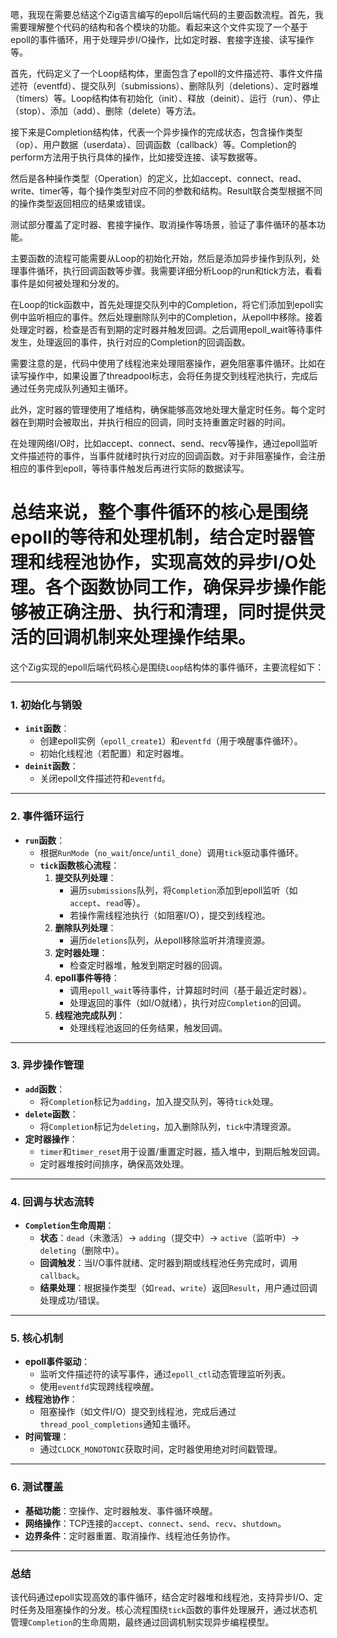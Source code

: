 嗯，我现在需要总结这个Zig语言编写的epoll后端代码的主要函数流程。首先，我需要理解整个代码的结构和各个模块的功能。看起来这个文件实现了一个基于epoll的事件循环，用于处理异步I/O操作，比如定时器、套接字连接、读写操作等。

首先，代码定义了一个Loop结构体，里面包含了epoll的文件描述符、事件文件描述符（eventfd）、提交队列（submissions）、删除队列（deletions）、定时器堆（timers）等。Loop结构体有初始化（init）、释放（deinit）、运行（run）、停止（stop）、添加（add）、删除（delete）等方法。

接下来是Completion结构体，代表一个异步操作的完成状态，包含操作类型（op）、用户数据（userdata）、回调函数（callback）等。Completion的perform方法用于执行具体的操作，比如接受连接、读写数据等。

然后是各种操作类型（Operation）的定义，比如accept、connect、read、write、timer等，每个操作类型对应不同的参数和结构。Result联合类型根据不同的操作类型返回相应的结果或错误。

测试部分覆盖了定时器、套接字操作、取消操作等场景，验证了事件循环的基本功能。

主要函数的流程可能需要从Loop的初始化开始，然后是添加异步操作到队列，处理事件循环，执行回调函数等步骤。我需要详细分析Loop的run和tick方法，看看事件是如何被处理和分发的。

在Loop的tick函数中，首先处理提交队列中的Completion，将它们添加到epoll实例中监听相应的事件。然后处理删除队列中的Completion，从epoll中移除。接着处理定时器，检查是否有到期的定时器并触发回调。之后调用epoll_wait等待事件发生，处理返回的事件，执行对应的Completion的回调函数。

需要注意的是，代码中使用了线程池来处理阻塞操作，避免阻塞事件循环。比如在读写操作中，如果设置了threadpool标志，会将任务提交到线程池执行，完成后通过任务完成队列通知主循环。

此外，定时器的管理使用了堆结构，确保能够高效地处理大量定时任务。每个定时器在到期时会被取出，并执行相应的回调，同时支持重置定时器的时间。

在处理网络I/O时，比如accept、connect、send、recv等操作，通过epoll监听文件描述符的事件，当事件就绪时执行对应的回调函数。对于非阻塞操作，会注册相应的事件到epoll，等待事件触发后再进行实际的数据读写。

总结来说，整个事件循环的核心是围绕epoll的等待和处理机制，结合定时器管理和线程池协作，实现高效的异步I/O处理。各个函数协同工作，确保异步操作能够被正确注册、执行和清理，同时提供灵活的回调机制来处理操作结果。
================================================
这个Zig实现的epoll后端代码核心是围绕`Loop`结构体的事件循环，主要流程如下：

---

### **1. 初始化与销毁**
- **`init`函数**：
  - 创建epoll实例（`epoll_create1`）和`eventfd`（用于唤醒事件循环）。
  - 初始化线程池（若配置）和定时器堆。
- **`deinit`函数**：
  - 关闭epoll文件描述符和`eventfd`。

---

### **2. 事件循环运行**
- **`run`函数**：
  - 根据`RunMode`（`no_wait`/`once`/`until_done`）调用`tick`驱动事件循环。
  - **`tick`函数核心流程**：
    1. **提交队列处理**：
       - 遍历`submissions`队列，将`Completion`添加到epoll监听（如`accept`、`read`等）。
       - 若操作需线程池执行（如阻塞I/O），提交到线程池。
    2. **删除队列处理**：
       - 遍历`deletions`队列，从epoll移除监听并清理资源。
    3. **定时器处理**：
       - 检查定时器堆，触发到期定时器的回调。
    4. **epoll事件等待**：
       - 调用`epoll_wait`等待事件，计算超时时间（基于最近定时器）。
       - 处理返回的事件（如I/O就绪），执行对应`Completion`的回调。
    5. **线程池完成队列**：
       - 处理线程池返回的任务结果，触发回调。

---

### **3. 异步操作管理**
- **`add`函数**：
  - 将`Completion`标记为`adding`，加入提交队列，等待`tick`处理。
- **`delete`函数**：
  - 将`Completion`标记为`deleting`，加入删除队列，`tick`中清理资源。
- **定时器操作**：
  - `timer`和`timer_reset`用于设置/重置定时器，插入堆中，到期后触发回调。
  - 定时器堆按时间排序，确保高效处理。

---

### **4. 回调与状态流转**
- **`Completion`生命周期**：
  - **状态**：`dead`（未激活）→ `adding`（提交中）→ `active`（监听中）→ `deleting`（删除中）。
  - **回调触发**：当I/O事件就绪、定时器到期或线程池任务完成时，调用`callback`。
  - **结果处理**：根据操作类型（如`read`、`write`）返回`Result`，用户通过回调处理成功/错误。

---

### **5. 核心机制**
- **epoll事件驱动**：
  - 监听文件描述符的读写事件，通过`epoll_ctl`动态管理监听列表。
  - 使用`eventfd`实现跨线程唤醒。
- **线程池协作**：
  - 阻塞操作（如文件I/O）提交到线程池，完成后通过`thread_pool_completions`通知主循环。
- **时间管理**：
  - 通过`CLOCK_MONOTONIC`获取时间，定时器使用绝对时间戳管理。

---

### **6. 测试覆盖**
- **基础功能**：空操作、定时器触发、事件循环唤醒。
- **网络操作**：TCP连接的`accept`、`connect`、`send`、`recv`、`shutdown`。
- **边界条件**：定时器重置、取消操作、线程池任务协作。

---

### **总结**
该代码通过epoll实现高效的事件循环，结合定时器堆和线程池，支持异步I/O、定时任务及阻塞操作的分发。核心流程围绕`tick`函数的事件处理展开，通过状态机管理`Completion`的生命周期，最终通过回调机制实现异步编程模型。